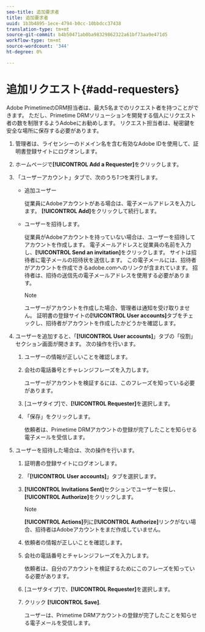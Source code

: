 ```yaml
---
seo-title: 追加要求者
title: 追加要求者
uuid: 1b3b4895-1ece-4794-b0cc-10bbdcc37438
translation-type: tm+mt
source-git-commit: b4b50471ab0ba98329862322a61bf73aa9e471d5
workflow-type: tm+mt
source-wordcount: '344'
ht-degree: 0%

---
```



# 追加リクエスト{#add-requesters}

Adobe PrimetimeのDRM担当者は、最大5名までのリクエスト者を持つことができます。 ただし、Primetime DRMソリューションを開発する個人にリクエスト者の数を制限するようAdobeにお勧めします。 リクエスト担当者は、秘密鍵を安全な場所に保存する必要があります。

1. 管理者は、ライセンシーのドメイン名を含む有効なAdobe IDを使用して、証明書登録サイトにログオンします。
1. ホームページで&#x200B;**[!UICONTROL Add a Requester]**&#x200B;をクリックします。
1. 「ユーザーアカウント」タブで、次のうち&#x200B;*1つ*&#x200B;を実行します。

   * 追加ユーザー

      従業員にAdobeアカウントがある場合は、電子メールアドレスを入力します。 **[!UICONTROL Add]**&#x200B;をクリックして続行します。
   * ユーザーを招待します。

      従業員がAdobeアカウントを持っていない場合は、ユーザーを招待してアカウントを作成します。 電子メールアドレスと従業員の名前を入力し、**[!UICONTROL Send an invitation]**&#x200B;をクリックします。 サイトは招待者に電子メールの招待状を送信します。 この電子メールには、招待者がアカウントを作成できるadobe.comへのリンクが含まれています。 招待者は、招待の送信先の電子メールアドレスを使用する必要があります。

      >[!NOTE]
      >
      >ユーザーがアカウントを作成した場合、管理者は通知を受け取りません。 証明書の登録サイトの&#x200B;**[!UICONTROL User accounts]**&#x200B;タブをチェックし、招待者がアカウントを作成したかどうかを確認します。

1. ユーザーを追加すると、「**[!UICONTROL User accounts]**」タブの「役割」セクション画面が開きます。 次の操作を行います。

   1. ユーザーの情報が正しいことを確認します。
   1. 会社の電話番号とチャレンジフレーズを入力します。

      ユーザーがアカウントを検証するには、このフレーズを知っている必要があります。
   1. [ユーザタイプ]で、**[!UICONTROL Requester]**&#x200B;を選択します。
   1. 「保存」をクリックします。

      依頼者は、Primetime DRMアカウントの登録が完了したことを知らせる電子メールを受信します。

1. ユーザーを招待した場合は、次の操作を行います。

   1. 証明書の登録サイトにログオンします。
   1. 「**[!UICONTROL User accounts]**」タブを選択します。
   1. **[!UICONTROL Invitations Sent]**&#x200B;セクションでユーザーを探し、**[!UICONTROL Authorize]**&#x200B;をクリックします。

      >[!NOTE]
      >
      >**[!UICONTROL Actions]**&#x200B;列に&#x200B;**[!UICONTROL Authorize]**&#x200B;リンクがない場合、招待者はAdobeアカウントをまだ作成していません。

   1. 依頼者の情報が正しいことを確認します。
   1. 会社の電話番号とチャレンジフレーズを入力します。

      依頼者は、自分のアカウントを検証するためにこのフレーズを知っている必要があります。
   1. [ユーザタイプ]で、**[!UICONTROL Requester]**&#x200B;を選択します。
   1. クリック **[!UICONTROL Save]**.

      ユーザーは、Primetime DRMアカウントの登録が完了したことを知らせる電子メールを受信します。

